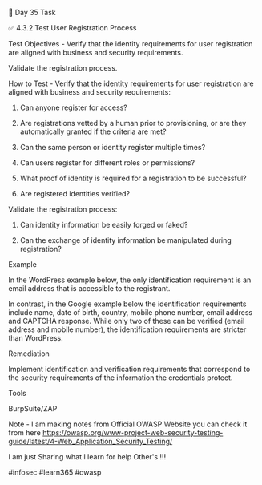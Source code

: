 🎯 Day 35 Task


✅ 4.3.2 Test User Registration Process


Test Objectives - Verify that the identity requirements for user registration are aligned with business and security requirements.


Validate the registration process.


How to Test - Verify that the identity requirements for user registration are aligned with business and security requirements:


1. Can anyone register for access?


3. Are registrations vetted by a human prior to provisioning, or are they automatically granted if the criteria are met?


5. Can the same person or identity register multiple times?


6. Can users register for different roles or permissions?


8. What proof of identity is required for a registration to be successful?


10. Are registered identities verified?


Validate the registration process:

1. Can identity information be easily forged or faked?


3. Can the exchange of identity information be manipulated during registration?


Example

In the WordPress example below, the only identification requirement is an email address that is accessible to the registrant.


In contrast, in the Google example below the identification requirements include name, date of birth, country, mobile phone number, email address and CAPTCHA response. While only two of these can be verified (email address and mobile number), the identification requirements are stricter than WordPress.


Remediation


Implement identification and verification requirements that correspond to the security requirements of the information the credentials protect.


Tools


BurpSuite/ZAP


Note - I am making notes from Official OWASP Website you can check it from here
https://owasp.org/www-project-web-security-testing-guide/latest/4-Web_Application_Security_Testing/ 


I am just Sharing what I learn for help Other's !!!


#infosec #learn365 #owasp 
